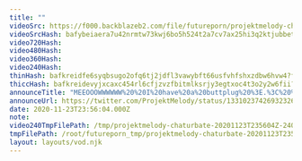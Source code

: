 ```yaml
---
title: ""
videoSrc: https://f000.backblazeb2.com/file/futureporn/projektmelody-chaturbate-20201123T235604Z.mp4
videoSrcHash: bafybeiaera7u42nrmtw73kwj6bo5h524t2a7cv7ax25hi3q2ktjubbetrm?filename=projektmelody-chaturbate-2020-11-23.mp4
video720Hash: 
video480Hash: 
video360Hash: 
video240Hash: 
thinHash: bafkreidfe6syqbsugo2ofq6tj2jdfl3vawybft66usfvhfshxzdbw6hvw4?filename=20201123T235604Z_thin.jpg
thiccHash: bafkreidevyjxcaxc454rl6cfjzvzfbitmlksrjy3egtxoc4t3o2y2w6fii?filename=20201123T235604Z_thicc.jpg
announceTitle: "MEEOOOWWWWWW%20%20I%20have%20a%20buttplug%20%3E.%3C%20%20%20Lets%20hang%20out%3A"
announceUrl: https://twitter.com/ProjektMelody/status/1331023742693232646
date: 2020-11-23T23:56:04.000Z
note: 
video240TmpFilePath: /tmp/projektmelody-chaturbate-20201123T235604Z-240p.mp4
tmpFilePath: /root/futureporn_tmp/projektmelody-chaturbate-20201123T235604Z.mp4
layout: layouts/vod.njk
---
```

